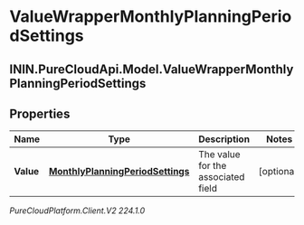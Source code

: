 # ValueWrapperMonthlyPlanningPeriodSettings

## ININ.PureCloudApi.Model.ValueWrapperMonthlyPlanningPeriodSettings

## Properties

|Name | Type | Description | Notes|
|------------ | ------------- | ------------- | -------------|
| **Value** | [**MonthlyPlanningPeriodSettings**](MonthlyPlanningPeriodSettings) | The value for the associated field | [optional] |



_PureCloudPlatform.Client.V2 224.1.0_
